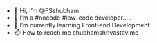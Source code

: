 - 👋 Hi, I’m @FSshubham
- 👀 I’m a #nocode #low-code developer.....
- 🌱 I’m currently learning Front-end Development
- 📫 How to reach me shubhamshrivastav.me

<!---
FSshubham/FSshubham is a ✨ special ✨ repository because its `README.md` (this file) appears on your GitHub profile.
You can click the Preview link to take a look at your changes.
--->

